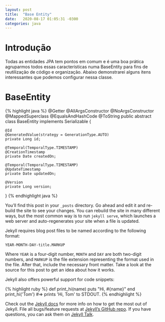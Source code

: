 ```yaml
---
layout: post
title:  "Base Entity"
date:   2020-08-17 01:05:31 -0300
categories: java
---
```

# Introdução
Todas as entidades JPA tem pontos em comum e é uma boa prática agruparmos todos essas características numa BaseEntity para fins de reutilização de código e organização. Abaixo demonstrarei alguns itens interessantes que podemos configurar nessa classe.

# BaseEntity

{% highlight java %}
@Getter
@AllArgsConstructor
@NoArgsConstructor
@MappedSuperclass
@EqualsAndHashCode
@ToString
public abstract class BaseEntity implements Serializable {

    @Id
    @GeneratedValue(strategy = GenerationType.AUTO)
    private Long id;

    @Temporal(TemporalType.TIMESTAMP)
    @CreationTimestamp
    private Date createdOn;

    @Temporal(TemporalType.TIMESTAMP)
    @UpdateTimestamp
    private Date updatedOn;

    @Version
    private Long version;

}
{% endhighlight java %}








You’ll find this post in your `_posts` directory. Go ahead and edit it and re-build the site to see your changes. You can rebuild the site in many different ways, but the most common way is to run `jekyll serve`, which launches a web server and auto-regenerates your site when a file is updated.

Jekyll requires blog post files to be named according to the following format:

`YEAR-MONTH-DAY-title.MARKUP`

Where `YEAR` is a four-digit number, `MONTH` and `DAY` are both two-digit numbers, and `MARKUP` is the file extension representing the format used in the file. After that, include the necessary front matter. Take a look at the source for this post to get an idea about how it works.

Jekyll also offers powerful support for code snippets:

{% highlight ruby %}
def print_hi(name)
  puts "Hi, #{name}"
end
print_hi('Tom')
#=> prints 'Hi, Tom' to STDOUT.
{% endhighlight %}

Check out the [Jekyll docs][jekyll-docs] for more info on how to get the most out of Jekyll. File all bugs/feature requests at [Jekyll’s GitHub repo][jekyll-gh]. If you have questions, you can ask them on [Jekyll Talk][jekyll-talk].

[jekyll-docs]: https://jekyllrb.com/docs/home
[jekyll-gh]:   https://github.com/jekyll/jekyll
[jekyll-talk]: https://talk.jekyllrb.com/

